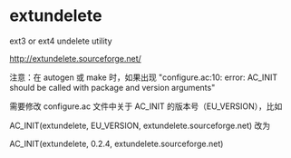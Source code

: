# extundelete
ext3 or ext4 undelete utility <br>

http://extundelete.sourceforge.net/

注意：在 autogen 或 make 时，如果出现 "configure.ac:10: error: AC_INIT should be called with package and version arguments"

需要修改 configure.ac 文件中关于 AC_INIT 的版本号（EU_VERSION），比如 

AC_INIT(extundelete, EU_VERSION, extundelete.sourceforge.net) 改为 

AC_INIT(extundelete, 0.2.4, extundelete.sourceforge.net)
